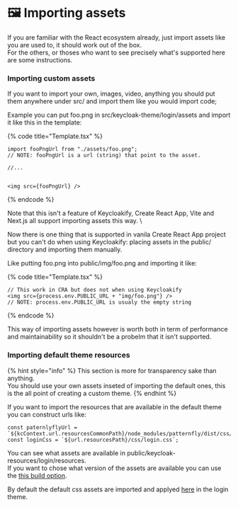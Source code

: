 # 🖼 Importing assets

If you are familiar with the React ecosystem already, just import assets like you are used to, it should work out of the box.  \
For the others, or thoses who want to see precisely what's supported here are some instructions.&#x20;

### Importing custom assets

If you want to import your own, images, video, anything you should put them anywhere under src/ and import them like you would import code; &#x20;

Example you can put foo.png in src/keycloak-theme/login/assets and import it like this in the template:&#x20;

{% code title="Template.tsx" %}
```tsx
import fooPngUrl from "./assets/foo.png";
// NOTE: fooPngUrl is a url (string) that point to the asset. 

//...


<img src={fooPngUrl} />
```
{% endcode %}

Note that this isn't a feature of Keycloakify, Create React App, Vite and Next.js all support importing assets this way.  \


Now there is one thing that is supported in vanila Create React App project but you can't do when using Keycloakify: placing assets in the public/ directory and importing them manually. &#x20;

Like putting foo.png into public/img/foo.png and importing it like:

{% code title="Template.tsx" %}
```tsx
// This work in CRA but does not when using Keycloakify
<img src={process.env.PUBLIC_URL + "img/foo.png"} />
// NOTE: process.env.PUBLIC_URL is usualy the empty string
```
{% endcode %}

This way of importing assets however is worth both in term of performance and maintainability so it shouldn't be a probelm that it isn't supported. &#x20;

### Importing default theme resources

{% hint style="info" %}
This section is more for transparency sake than anything. \
You should use your own assets inseted of importing the default ones, this is the all point of creating a custom theme. &#x20;
{% endhint %}

If you want to import the resources that are available in the default theme you can construct urls like: &#x20;

```tsx
const paternlyflyUrl = `${kcContext.url.resourcesCommonPath}/node_modules/patternfly/dist/css/patternfly.min.css`;
const loginCss = `${url.resourcesPath}/css/login.css`;
```

You can see what assets are available in public/keycloak-resources/login/resources.  \
If you want to chose what version of the assets are available you can use the [this build option](build-options.md#loginthemeresourcesfromkeycloakversion). &#x20;

By default the default css assets are imported and applyed [here](https://github.com/keycloakify/keycloakify/blob/402c6fc64a26268b6f2f7222e4f11ff07de452f8/src/login/Template.tsx#L35-L38C19) in the login theme.&#x20;
